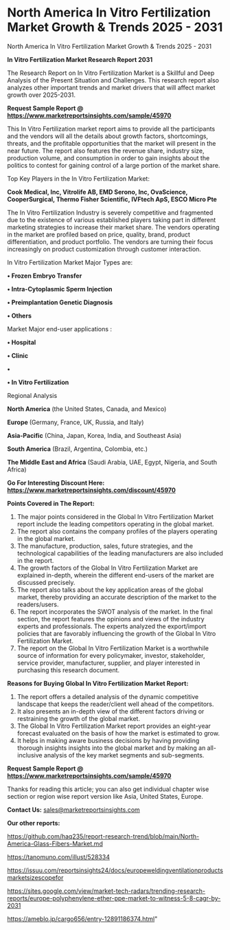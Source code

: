 # North America In Vitro Fertilization Market Growth & Trends 2025 - 2031
North America In Vitro Fertilization Market Growth & Trends 2025 - 2031

<strong>In Vitro Fertilization Market Research Report 2031</strong>

The Research Report on In Vitro Fertilization Market is a Skillful and Deep Analysis of the Present Situation and Challenges. This research report also analyzes other important trends and market drivers that will affect market growth over 2025-2031.

<strong>Request Sample Report @ <a href=https://www.marketreportsinsights.com/sample/45970>https://www.marketreportsinsights.com/sample/45970</a></strong>

This In Vitro Fertilization market report aims to provide all the participants and the vendors will all the details about growth factors, shortcomings, threats, and the profitable opportunities that the market will present in the near future. The report also features the revenue share, industry size, production volume, and consumption in order to gain insights about the politics to contest for gaining control of a large portion of the market share.

Top Key Players in the In Vitro Fertilization Market:

<strong>Cook Medical, Inc, Vitrolife AB, EMD Serono, Inc, OvaScience, CooperSurgical, Thermo Fisher Scientific, IVFtech ApS, ESCO Micro Pte</strong>

The In Vitro Fertilization Industry is severely competitive and fragmented due to the existence of various established players taking part in different marketing strategies to increase their market share. The vendors operating in the market are profiled based on price, quality, brand, product differentiation, and product portfolio. The vendors are turning their focus increasingly on product customization through customer interaction.

In Vitro Fertilization Market Major Types are:

<strong>•  Frozen Embryo Transfer

•  Intra-Cytoplasmic Sperm Injection

•  Preimplantation Genetic Diagnosis

•  Others</strong>

Market Major end-user applications :

<strong>•  Hospital

•  Clinic

•  

•  In Vitro Fertilization</strong>

Regional Analysis

</u><strong><b>North America</b></strong> (the United States, Canada, and Mexico)

<strong><b>Europe </b></strong>(Germany, France, UK, Russia, and Italy)

<strong><b>Asia-Pacific</b></strong> (China, Japan, Korea, India, and Southeast Asia)

<strong><b>South America</b></strong> (Brazil, Argentina, Colombia, etc.)

<strong><b>The Middle East and Africa</b></strong> (Saudi Arabia, UAE, Egypt, Nigeria, and South Africa)

<strong>Go For Interesting Discount Here: <a href=https://www.marketreportsinsights.com/discount/45970>https://www.marketreportsinsights.com/discount/45970</a></strong>

<strong>Points Covered in The Report:</strong>
<ol>
  <li>The major points considered in the Global In Vitro Fertilization Market report include the leading competitors operating in the global market.</li>
  <li>The report also contains the company profiles of the players operating in the global market.</li>
  <li>The manufacture, production, sales, future strategies, and the technological capabilities of the leading manufacturers are also included in the report.</li>
  <li>The growth factors of the Global In Vitro Fertilization Market are explained in-depth, wherein the different end-users of the market are discussed precisely.</li>
  <li>The report also talks about the key application areas of the global market, thereby providing an accurate description of the market to the readers/users.</li>
  <li>The report incorporates the SWOT analysis of the market. In the final section, the report features the opinions and views of the industry experts and professionals. The experts analyzed the export/import policies that are favorably influencing the growth of the Global In Vitro Fertilization Market.</li>
  <li>The report on the Global In Vitro Fertilization Market is a worthwhile source of information for every policymaker, investor, stakeholder, service provider, manufacturer, supplier, and player interested in purchasing this research document.</li>
</ol>
<strong>Reasons for Buying Global In Vitro Fertilization Market Report:</strong>

<ol>
  <li>The report offers a detailed analysis of the dynamic competitive landscape that keeps the reader/client well ahead of the competitors.</li>
  <li>It also presents an in-depth view of the different factors driving or restraining the growth of the global market.</li>
  <li>The Global In Vitro Fertilization Market report provides an eight-year forecast evaluated on the basis of how the market is estimated to grow.</li>
  <li>It helps in making aware business decisions by having providing thorough insights insights into the global market and by making an all-inclusive analysis of the key market segments and sub-segments.</li>
</ol>
<strong>Request Sample Report @ <a href=https://www.marketreportsinsights.com/sample/45970>https://www.marketreportsinsights.com/sample/45970</a></strong>


Thanks for reading this article; you can also get individual chapter wise section or region wise report version like Asia, United States, Europe.

<strong>Contact Us:</strong>
sales@marketreportsinsights.com

<strong>Our other reports:</strong>

<a href=https://github.com/haq235/report-research-trend/blob/main/North-America-Glass-Fibers-Market.md>https://github.com/haq235/report-research-trend/blob/main/North-America-Glass-Fibers-Market.md</a>

<a href=https://tanomuno.com/illust/528334>https://tanomuno.com/illust/528334</a>

<a href=https://issuu.com/reportsinsights24/docs/europeweldingventilationproductsmarketsizescopefor>https://issuu.com/reportsinsights24/docs/europeweldingventilationproductsmarketsizescopefor</a>

<a href=https://sites.google.com/view/market-tech-radars/trending-research-reports/europe-polyphenylene-ether-ppe-market-to-witness-5-8-cagr-by-2031>https://sites.google.com/view/market-tech-radars/trending-research-reports/europe-polyphenylene-ether-ppe-market-to-witness-5-8-cagr-by-2031</a>

<a href=https://ameblo.jp/cargo656/entry-12891186374.html>https://ameblo.jp/cargo656/entry-12891186374.html</a>"
